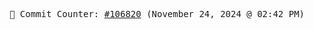 <p align="center">
    <samp>
        📮 Commit Counter: <a href="https://github.com/Javascript-void0/Javascript-void0/commits/main">#106820</a> (November 24, 2024 @ 02:42 PM)
    </samp>
</p>